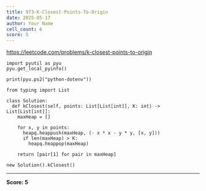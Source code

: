 ```yaml
---
title: 973-K-Closest-Points-To-Origin
date: 2025-05-17
author: Your Name
cell_count: 6
score: 5
---
```


https://leetcode.com/problems/k-closest-points-to-origin


```
import pyutil as pyu
pyu.get_local_pyinfo()
```


```
print(pyu.ps2("python-dotenv"))
```


```
from typing import List
```


```
class Solution:
  def kClosest(self, points: List[List[int]], K: int) -> List[List[int]]:
    maxHeap = []

    for x, y in points:
      heapq.heappush(maxHeap, (- x * x - y * y, [x, y]))
      if len(maxHeap) > K:
        heapq.heappop(maxHeap)

    return [pair[1] for pair in maxHeap]
```


```
new Solution().kClosest()
```


---
**Score: 5**